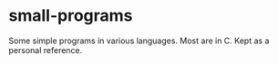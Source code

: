 # small-programs

Some simple programs in various languages. Most are in C.
Kept as a personal reference.
